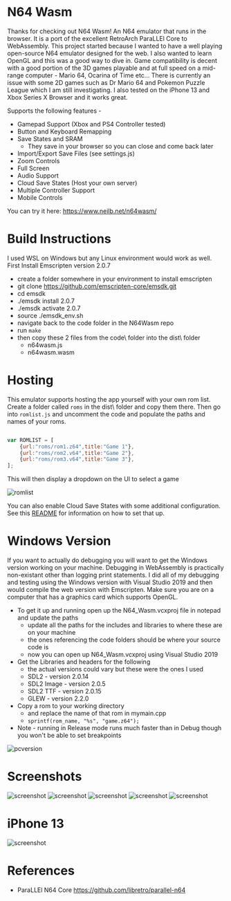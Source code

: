 # N64 Wasm
Thanks for checking out N64 Wasm! An N64 emulator that runs in the browser. It is a port of the excellent RetroArch ParaLLEl Core to WebAssembly. This project started because I wanted to have a well playing open-source N64 emulator designed for the web. I also wanted to learn OpenGL and this was a good way to dive in. Game compatibility is decent with a good portion of the 3D games playable and at full speed on a mid-range computer - Mario 64, Ocarina of Time etc... There is currently an issue with some 2D games such as Dr Mario 64 and Pokemon Puzzle League which I am still investigating. I also tested on the iPhone 13 and Xbox Series X Browser and it works great.

Supports the following features -
- Gamepad Support (Xbox and PS4 Controller tested)
- Button and Keyboard Remapping
- Save States and SRAM
  - They save in your browser so you can close and come back later
- Import/Export Save Files (see settings.js)
- Zoom Controls
- Full Screen
- Audio Support
- Cloud Save States (Host your own server)
- Multiple Controller Support
- Mobile Controls


You can try it here: https://www.neilb.net/n64wasm/

# Build Instructions
I used WSL on Windows but any Linux environment would work as well. First Install Emscripten version 2.0.7
- create a folder somewhere in your environment to install emscripten
- git clone https://github.com/emscripten-core/emsdk.git
- cd emsdk
- ./emsdk install 2.0.7
- ./emsdk activate 2.0.7
- source ./emsdk_env.sh
- navigate back to the code folder in the N64Wasm repo
- run `make`
- then copy these 2 files from the code\ folder into the dist\ folder
  - n64wasm.js
  - n64wasm.wasm

# Hosting
This emulator supports hosting the app yourself with your own rom list. Create a folder called `roms` in the dist\ folder and copy them there. Then go into `romlist.js` and uncomment the code and populate the paths and names of your roms.

```javascript

var ROMLIST = [
    {url:"roms/rom1.z64",title:"Game 1"},
    {url:"roms/rom2.v64",title:"Game 2"},
    {url:"roms/rom3.v64",title:"Game 3"},
];

```
This will then display a dropdown on the UI to select a game

![romlist](screenshots/romlist.PNG)

You can also enable Cloud Save States with some additional configuration. See this [README](server/README.md) for information on how to set that up.


# Windows Version
If you want to actually do debugging you will want to get the Windows version working on your machine. Debugging in WebAssembly is practically non-existant other than logging print statements. I did all of my debugging and testing using the Windows version with Visual Studio 2019 and then would compile the web version with Emscripten. Make sure you are on a computer that has a graphics card which supports OpenGL.

- To get it up and running open up the N64_Wasm.vcxproj file in notepad and update the paths
  - update all the paths for the includes and libraries to where these are on your machine
  - the ones referencing the code folders should be where your source code is
  - now you can open up N64_Wasm.vcxproj using Visual Studio 2019
- Get the Libraries and headers for the following
  - the actual versions could vary but these were the ones I used
  - SDL2 - version 2.0.14
  - SDL2 Image - version 2.0.5
  - SDL2 TTF - version 2.0.15
  - GLEW - version 2.2.0
- Copy a rom to your working directory
  - and replace the name of that rom in mymain.cpp
  - `sprintf(rom_name, "%s", "game.z64");`
- Note - running in Release mode runs much faster than in Debug though you won't be able to set breakpoints

![pcversion](screenshots/pcversion.png)

# Screenshots

![screenshot](screenshots/screenshot1.PNG)
![screenshot](screenshots/screenshot2.PNG)
![screenshot](screenshots/screenshot3.PNG)
![screenshot](screenshots/screenshot4.PNG)
![screenshot](screenshots/screenshot5.PNG)

# iPhone 13
![screenshot](screenshots/iphone.jpg)

# References
- ParaLLEl N64 Core https://github.com/libretro/parallel-n64
